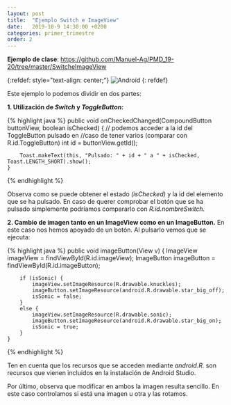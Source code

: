 ```yaml
---
layout: post
title:  "Ejemplo Switch e ImageView"
date:   2019-10-9 14:30:00 +0200
categories: primer_trimestre
order: 2
---
```


**Ejemplo de clase**: <https://github.com/Manuel-Ag/PMD_19-20/tree/master/SwitcheImageView>

{:refdef: style="text-align: center;"}
![Android](/blog_PMD/assets/swiches_imageView/ejemplo_Sonic.jpg)
{: refdef}

Este ejemplo lo podemos dividir en dos partes:

__1. Utilización de *Switch* y *ToggleButton:*__

{% highlight java %}
public void onCheckedChanged(CompoundButton buttonView, boolean isChecked) {
        // podemos acceder a la id del ToggleButton pulsado en
        //caso de tener varios (comparar con R.id.ToggleButton)
        int id = buttonView.getId();

        Toast.makeText(this, "Pulsado: " + id + " a " + isChecked, Toast.LENGTH_SHORT).show();
    }
{% endhighlight %}

Observa como se puede obtener el estado *(isChecked)* y la id del elemento que se ha pulsado. En caso de querer comprobar el botón que se ha pulsado simplemente podríamos compararlo con *R.id.nombreSwitch.* 


__2. Cambio de imagen tanto en un ImageView como en un ImageButton.__ En este caso nos hemos apoyado de un botón. Al pulsarlo vemos que se ejecuta:

{% highlight java %}
public void imageButton(View v) {
        ImageView imageView = findViewById(R.id.imageView);
        ImageButton imageButton = findViewById(R.id.imageButton);

        if (isSonic) {
            imageView.setImageResource(R.drawable.knuckles);
            imageButton.setImageResource(android.R.drawable.star_big_off);
            isSonic = false;
        }
        else {
            imageView.setImageResource(R.drawable.sonic);
            imageButton.setImageResource(android.R.drawable.star_big_on);
            isSonic = true;
        }
    }
{% endhighlight %}

Ten en cuenta que los recursos que se acceden mediante *android.R.* son recursos que vienen incluidos en la instalación de Android Studio.
 
Por último, observa que modificar en ambos la imagen resulta sencillo. En este caso controlamos si está una imagen u otra y las rotamos.
